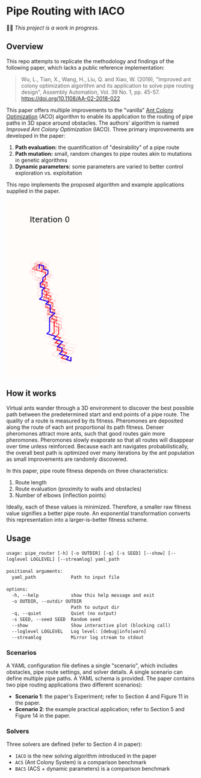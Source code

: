 # Pipe Routing with IACO

🦺🚧 *This project is a work in progress.*

## Overview

This repo attempts to replicate the methodology and findings of the following paper, which lacks a public reference
implementation:
> Wu, L., Tian, X., Wang, H., Liu, Q. and Xiao, W. (2019), "Improved ant colony optimization algorithm and its
> application to solve pipe routing design", Assembly Automation, Vol. 39 No. 1, pp.
> 45-57. https://doi.org/10.1108/AA-02-2018-022

This paper offers multiple improvements to the
"vanilla" [Ant Colony Optimization](https://en.wikipedia.org/wiki/Ant_colony_optimization_algorithms) (ACO) algorithm to
enable its application to the routing of pipe paths in 3D space around obstacles. The authors' algorithm is named
_Improved Ant Colony Optimization_ (IACO). Three primary improvements are developed in the paper:

1. **Path evaluation:** the quantification of "desirability" of a pipe route
1. **Path mutation:** small, random changes to pipe routes akin to mutations in genetic algorithms
1. **Dynamic parameters:** some parameters are varied to better control exploration vs. exploitation

This repo implements the proposed algorithm and example applications supplied in the paper.

<img src="docs/solving_animation.gif" alt="Solver Animation" title="Solver Animation" width=250 align="center">

## How it works

Virtual ants wander through a 3D environment to discover the best possible path between the predetermined start and end
points of a pipe route. The quality of a route is measured by its fitness. Pheromones are deposited along the route of
each ant proportional its path fitness. Denser pheromones attract more ants, such that good routes gain more pheromones.
Pheromones slowly evaporate so that all routes will disappear over time unless reinforced. Because each ant navigates
probabilistically, the overall best path is optimized over many iterations by the ant population as small improvements
are randomly discovered.

In this paper, pipe route fitness depends on three characteristics:

1. Route length
2. Route evaluation (proximity to walls and obstacles)
3. Number of elbows (inflection points)

Ideally, each of these values is minimized. Therefore, a smaller raw fitness value signifies a better pipe route. An
exponential transformation converts this representation into a larger-is-better fitness scheme.

## Usage

```commandline
usage: pipe_router [-h] [-o OUTDIR] [-q] [-s SEED] [--show] [--loglevel LOGLEVEL] [--streamlog] yaml_path

positional arguments:
  yaml_path             Path to input file

options:
  -h, --help            show this help message and exit
  -o OUTDIR, --outdir OUTDIR
                        Path to output dir
  -q, --quiet           Quiet (no output)
  -s SEED, --seed SEED  Random seed
  --show                Show interactive plot (blocking call)
  --loglevel LOGLEVEL   Log level: [debug|info|warn]
  --streamlog           Mirror log stream to stdout

```

### Scenarios

A YAML configuration file defines a single "scenario", which includes obstacles, pipe route settings, and solver
details. A single scenario can define multiple pipe paths. A YAML schema is provided. The paper contains two pipe
routing applications (two
different scenarios):

- **Scenario 1**: the paper's Experiment; refer to Section 4 and Figure 11 in the paper.
- **Scenario 2**: the example practical application; refer to Section 5 and Figure 14 in the paper.

### Solvers

Three solvers are defined (refer to Section 4 in paper):

- `IACO` is the new solving algorithm introduced in the paper
- `ACS` (Ant Colony System) is a comparison benchmark
- `BACS` (ACS + dynamic parameters) is a comparison benchmark
